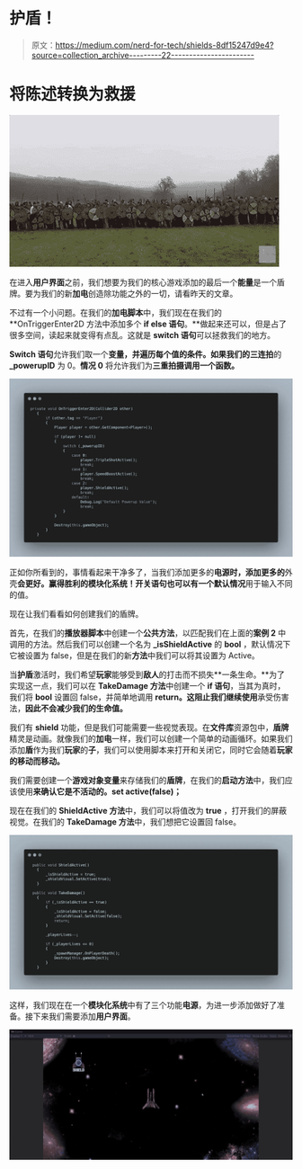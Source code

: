 # 护盾！

> 原文：<https://medium.com/nerd-for-tech/shields-8df15247d9e4?source=collection_archive---------22----------------------->

# 将陈述转换为救援

![](img/80a2669678354d6f441b7210db1071f2.png)

在进入**用户界面**之前，我们想要为我们的核心游戏添加的最后一个**能量**是一个盾牌。要为我们的新**加电**创造除功能之外的一切，请看昨天的文章。

不过有一个小问题。在我们的**加电脚本**中，我们现在在我们的 **OnTriggerEnter2D 方法中添加多个 **if else 语句**。**做起来还可以，但是占了很多空间，读起来就变得有点乱。这就是 **switch 语句**可以拯救我们的地方。

**Switch 语句**允许我们取一个**变量，**并遍历每个值的条件。如果我们的**三连拍**的 **_powerupID** 为 0。**情况 0** 将允许我们为**三重拍摄调用一个函数。**

![](img/b92306f3ad4aa97de45158bc80c219bf.png)

正如你所看到的，事情看起来干净多了，当我们添加更多的**电源时，添加更多的**外壳**会更好。**赢得胜利的模块化系统！**开关语句**也可以有一个**默认情况**用于输入不同的值。

现在让我们看看如何创建我们的盾牌。

首先，在我们的**播放器脚本**中创建一个**公共方法**，以匹配我们在上面的**案例 2** 中调用的方法。然后我们可以创建一个名为 **_isShieldActive** 的 **bool** ，默认情况下它被设置为 false，但是在我们的新**方法**中我们可以将其设置为 Active。

当**护盾**激活时，我们希望**玩家**能够受到**敌人**的打击而不损失**一条生命。**为了实现这一点，我们可以在 **TakeDamage 方法**中创建一个 **if 语句**，当其为真时，我们将 **bool** 设置回 false，并简单地调用 **return。这阻止我们继续使用**承受伤害法，**因此不会减少我们的生命值。**

我们有 **shield** 功能，但是我们可能需要一些视觉表现。在**文件库**资源包中，**盾牌**精灵是动画。就像我们的**加电**一样，我们可以创建一个简单的动画循环。如果我们添加**盾**作为我们**玩家**的**子**，我们可以使用脚本来打开和关闭它，同时它会随着**玩家的移动而移动。**

我们需要创建一个**游戏对象变量**来存储我们的**盾牌**，在我们的**启动方法**中，我们应该使用**来确认它是不活动的。set active(false)；**

现在在我们的 **ShieldActive 方法**中，我们可以将值改为 **true** ，打开我们的屏蔽视觉。在我们的 **TakeDamage 方法**中，我们想把它设置回 false。

![](img/4a4722e88c02cfefa5d662d2e09f71e4.png)

这样，我们现在在一个**模块化系统**中有了三个功能**电源**，为进一步添加做好了准备。接下来我们需要添加**用户界面**。

![](img/79e6ee04eb582133d1cd1c367441be9f.png)